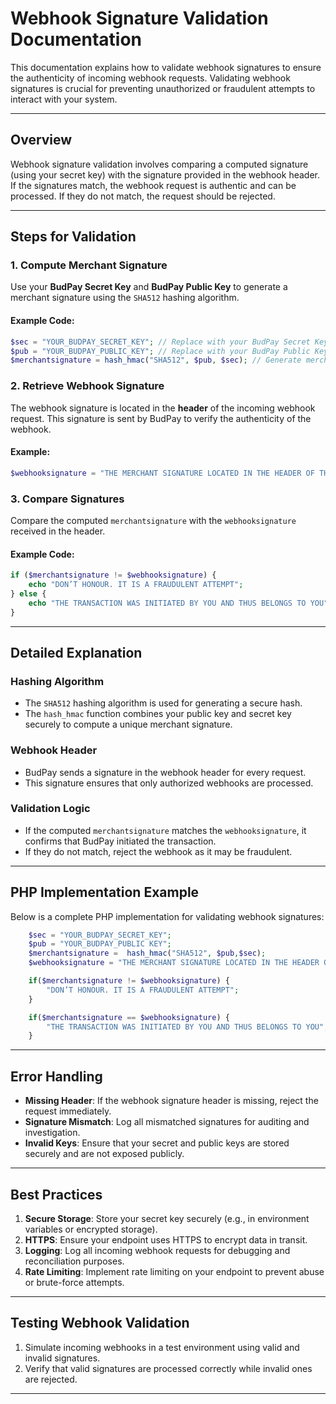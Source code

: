 # Webhook Signature Validation Documentation

This documentation explains how to validate webhook signatures to ensure the authenticity of incoming webhook requests. Validating webhook signatures is crucial for preventing unauthorized or fraudulent attempts to interact with your system.

---

## **Overview**

Webhook signature validation involves comparing a computed signature (using your secret key) with the signature provided in the webhook header. If the signatures match, the webhook request is authentic and can be processed. If they do not match, the request should be rejected.

---

## **Steps for Validation**

### **1. Compute Merchant Signature**

Use your **BudPay Secret Key** and **BudPay Public Key** to generate a merchant signature using the `SHA512` hashing algorithm.

#### Example Code:

```php
$sec = "YOUR_BUDPAY_SECRET_KEY"; // Replace with your BudPay Secret Key
$pub = "YOUR_BUDPAY_PUBLIC_KEY"; // Replace with your BudPay Public Key
$merchantsignature = hash_hmac("SHA512", $pub, $sec); // Generate merchant signature
```


### **2. Retrieve Webhook Signature**

The webhook signature is located in the **header** of the incoming webhook request. This signature is sent by BudPay to verify the authenticity of the webhook.

#### Example:

```php
$webhooksignature = "THE MERCHANT SIGNATURE LOCATED IN THE HEADER OF THE WEBHOOK RECEIVED"; // Replace with actual header value
```


### **3. Compare Signatures**

Compare the computed `merchantsignature` with the `webhooksignature` received in the header.

#### Example Code:

```php
if ($merchantsignature != $webhooksignature) {
    echo "DON’T HONOUR. IT IS A FRAUDULENT ATTEMPT";
} else {
    echo "THE TRANSACTION WAS INITIATED BY YOU AND THUS BELONGS TO YOU";
}
```

---

## **Detailed Explanation**

### **Hashing Algorithm**

- The `SHA512` hashing algorithm is used for generating a secure hash.
- The `hash_hmac` function combines your public key and secret key securely to compute a unique merchant signature.


### **Webhook Header**

- BudPay sends a signature in the webhook header for every request.
- This signature ensures that only authorized webhooks are processed.


### **Validation Logic**

- If the computed `merchantsignature` matches the `webhooksignature`, it confirms that BudPay initiated the transaction.
- If they do not match, reject the webhook as it may be fraudulent.

---

## **PHP Implementation Example**

Below is a complete PHP implementation for validating webhook signatures:

```php
    $sec = "YOUR_BUDPAY_SECRET_KEY";
    $pub = "YOUR_BUDPAY_PUBLIC KEY";
    $merchantsignature =  hash_hmac("SHA512", $pub,$sec);
    $webhooksignature = "THE MERCHANT SIGNATURE LOCATED IN THE HEADER OF THE WEBHOOK RECEIVED";

    if($merchantsignature != $webhooksignature) {
        "DON’T HONOUR. IT IS A FRAUDULENT ATTEMPT";
    }

    if($merchantsignature == $webhooksignature) {
        "THE TRANSACTION WAS INITIATED BY YOU AND THUS BELONGS TO YOU";
    }
```

---

## **Error Handling**

- **Missing Header**: If the webhook signature header is missing, reject the request immediately.
- **Signature Mismatch**: Log all mismatched signatures for auditing and investigation.
- **Invalid Keys**: Ensure that your secret and public keys are stored securely and are not exposed publicly.

---

## **Best Practices**

1. **Secure Storage**: Store your secret key securely (e.g., in environment variables or encrypted storage).
2. **HTTPS**: Ensure your endpoint uses HTTPS to encrypt data in transit.
3. **Logging**: Log all incoming webhook requests for debugging and reconciliation purposes.
4. **Rate Limiting**: Implement rate limiting on your endpoint to prevent abuse or brute-force attempts.

---

## **Testing Webhook Validation**

1. Simulate incoming webhooks in a test environment using valid and invalid signatures.
2. Verify that valid signatures are processed correctly while invalid ones are rejected.

---